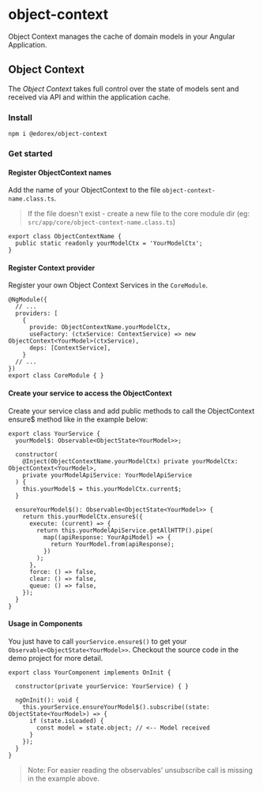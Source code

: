 # object-context
Object Context manages the cache of domain models in your Angular Application.

## Object Context
The *Object Context* takes full control over the state of models sent and received via API and within the application cache.

### Install
```
npm i @edorex/object-context
```

### Get started
#### Register ObjectContext names
Add the name of your ObjectContext to the file `object-context-name.class.ts`. 
> If the file doesn't exist - create a new file to the core module dir (eg: `src/app/core/object-context-name.class.ts`)
```
export class ObjectContextName {
  public static readonly yourModelCtx = 'YourModelCtx';
}
```

#### Register Context provider
Register your own Object Context Services in the `CoreModule`.
```
@NgModule({
  // ...
  providers: [
    {
      provide: ObjectContextName.yourModelCtx,
      useFactory: (ctxService: ContextService) => new ObjectContext<YourModel>(ctxService),
      deps: [ContextService],
    }
  // ...
})
export class CoreModule { }
```

#### Create your service to access the ObjectContext
Create your service class and add public methods to call the ObjectContext ensure$ method like in the example below:
```
export class YourService {
  yourModel$: Observable<ObjectState<YourModel>>;

  constructor(
    @Inject(ObjectContextName.yourModelCtx) private yourModelCtx: ObjectContext<YourModel>,
    private yourModelApiService: YourModelApiService
  ) {
    this.yourModel$ = this.yourModelCtx.current$;
  }

  ensureYourModel$(): Observable<ObjectState<YourModel>> {
    return this.yourModelCtx.ensure$({
      execute: (current) => {
        return this.yourModelApiService.getAllHTTP().pipe(
          map((apiResponse: YourApiModel) => {
            return YourModel.from(apiResponse);
          })
        );
      },
      force: () => false,
      clear: () => false,
      queue: () => false,
    });
  }
}
```

#### Usage in Components
You just have to call `yourService.ensure$()` to get your `Observable<ObjectState<YourModel>>`. 
Checkout the source code in the demo project for more detail.

```
export class YourComponent implements OnInit {

  constructor(private yourService: YourService) { }

  ngOnInit(): void {
    this.yourService.ensureYourModel$().subscribe((state: ObjectState<YourModel>) => {
      if (state.isLoaded) {
        const model = state.object; // <-- Model received
      }
    });
  }
}
```
> Note: For easier reading the observables' unsubscribe call is missing in the example above. 
